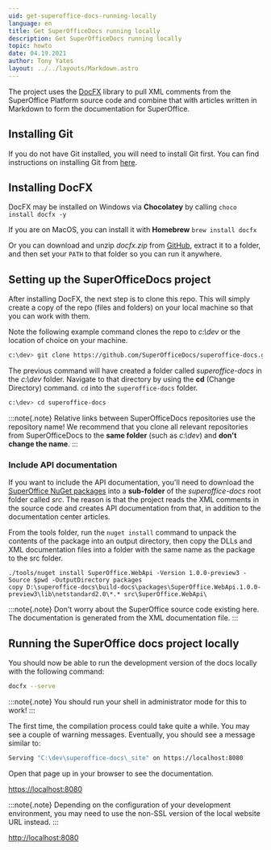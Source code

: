 ```yaml
---
uid: get-superoffice-docs-running-locally
language: en
title: Get SuperOfficeDocs running locally
description: Get SuperOfficeDocs running locally
topic: howto
date: 04.19.2021
author: Tony Yates
layout: ../../layouts/Markdown.astro
---
```


<!-- # Get SuperOfficeDocs running locally -->

The project uses the [DocFX][1] library to pull XML comments from the SuperOffice Platform source code and combine that with articles written in Markdown to form the documentation for SuperOffice.

## Installing Git

If you do not have Git installed, you will need to install Git first. You can find instructions on installing Git from [here][2].

## Installing DocFX

DocFX may be installed on Windows via **Chocolatey** by calling `choco install docfx -y`

If you are on MacOS, you can install it with **Homebrew** `brew install docfx`

Or you can download and unzip *docfx.zip* from [GitHub][3], extract it to a folder, and then set your `PATH` to that folder so you can run it anywhere.

## Setting up the SuperOfficeDocs project

After installing DocFX, the next step is to clone this repo. This will simply create a copy of the repo (files and folders) on your local machine so that you can work with them.

Note the following example command clones the repo to *c:\dev* or the location of choice on your machine.

```bash
c:\dev> git clone https://github.com/SuperOfficeDocs/superoffice-docs.git
```

<!-- markdownlint-disable-next-line MD044 -->
The previous command will have created a folder called *superoffice-docs* in the *c:\dev* folder. Navigate to that directory by using the **cd** (Change Directory) command. `cd` into the `superoffice-docs` folder.

```bash
c:\dev> cd superoffice-docs
```

:::note{.note}
Relative links between SuperOfficeDocs repositories use the repository name! We recommend that you clone all relevant repositories from SuperOfficeDocs to the **same folder** (such as *c:\dev*) and **don't change the name**.
:::

### Include API documentation

<!-- markdownlint-disable-next-line MD044 -->
If you want to include the API documentation, you'll need to download the [SuperOffice NuGet packages][4] into a **sub-folder** of the *superoffice-docs* root folder called *src*. The reason is that the project reads the XML comments in the source code and creates API documentation from that, in addition to the documentation center articles.

From the tools folder, run the `nuget install` command to unpack the contents of the package into an output directory, then copy the DLLs and XML documentation files into a folder with the same name as the package to the src folder.

```dotnetcli
./tools/nuget install SuperOffice.WebApi -Version 1.0.0-preview3 -Source $pwd -OutputDirectory packages
copy D:\superoffice-docs\build-docs\packages\SuperOffice.WebApi.1.0.0-preview3\lib\netstandard2.0\*.* src\SuperOffice.WebApi\
```

:::note{.note}
Don't worry about the SuperOffice source code existing here. The documentation is generated from the XML documentation file.
:::

## Running the SuperOffice docs project locally

You should now be able to run the development version of the docs locally with the following command:

```bash
docfx --serve
```

:::note{.note}
You should run your shell in administrator mode for this to work!
:::

The first time, the compilation process could take quite a while. You may see a couple of warning messages. Eventually, you should see a message similar to:

```bash
Serving "C:\dev\superoffice-docs\_site" on https://localhost:8080
```

Open that page up in your browser to see the documentation.

[https://localhost:8080](https://localhost:8080)

:::note{.note}
Depending on the configuration of your development environment, you may need to use the non-SSL version of the local website URL instead.
:::

[http://localhost:8080](http://localhost:8080)

<!-- Referenced links-->
[1]: https://dotnet.github.io/docfx/
[2]: https://git-scm.com/book/en/v2/Getting-Started-Installing-Git
[3]: https://github.com/dotnet/docfx/releases
[4]: https://www.nuget.org/profiles/SuperOffice
